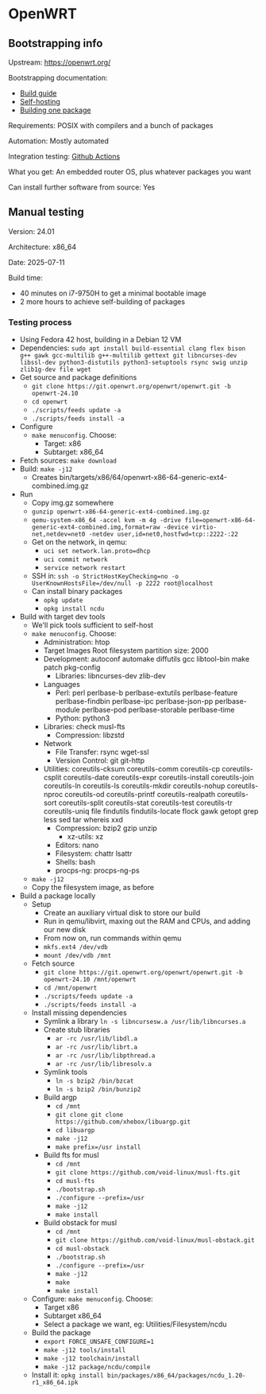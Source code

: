 # OpenWRT

## Bootstrapping info

Upstream: https://openwrt.org/

Bootstrapping documentation: 
* [Build guide](https://openwrt.org/docs/guide-developer/toolchain/beginners-build-guide)
* [Self-hosting](https://openwrt.org/docs/guide-developer/toolchain/building_openwrt_on_openwrt)
* [Building one package](https://openwrt.org/docs/guide-developer/toolchain/single.package)

Requirements: POSIX with compilers and a bunch of packages

Automation: Mostly automated

Integration testing: [Github Actions](https://github.com/openwrt/openwrt/tree/main/.github/workflows)

What you get: An embedded router OS, plus whatever packages you want

Can install further software from source: Yes

## Manual testing

Version: 24.01

Architecture: x86_64

Date: 2025-07-11

Build time:
* 40 minutes on i7-9750H to get a minimal bootable image
* 2 more hours to achieve self-building of packages

### Testing process

* Using Fedora 42 host, building in a Debian 12 VM
* Dependencies: `sudo apt install build-essential clang flex bison g++ gawk gcc-multilib g++-multilib gettext git libncurses-dev libssl-dev python3-distutils python3-setuptools rsync swig unzip zlib1g-dev file wget`
* Get source and package definitions
  * `git clone https://git.openwrt.org/openwrt/openwrt.git -b openwrt-24.10`
  * `cd openwrt`
  * `./scripts/feeds update -a`
  * `./scripts/feeds install -a`
* Configure
  * `make menuconfig`. Choose:
    * Target: x86
    * Subtarget: x86_64
* Fetch sources: `make download`
* Build: `make -j12`
  * Creates bin/targets/x86/64/openwrt-x86-64-generic-ext4-combined.img.gz
* Run
  * Copy img.gz somewhere
  * `gunzip openwrt-x86-64-generic-ext4-combined.img.gz`
  * `qemu-system-x86_64 -accel kvm -m 4g -drive file=openwrt-x86-64-generic-ext4-combined.img,format=raw -device virtio-net,netdev=net0 -netdev user,id=net0,hostfwd=tcp::2222-:22`
  * Get on the network, in qemu:
    * `uci set network.lan.proto=dhcp`
    * `uci commit network`
    * `service network restart`
  * SSH in: `ssh -o StrictHostKeyChecking=no -o UserKnownHostsFile=/dev/null -p 2222 root@localhost`
  * Can install binary packages
    * `opkg update`
    * `opkg install ncdu`
* Build with target dev tools
  * We'll pick tools sufficient to self-host
  * `make menuconfig`. Choose:
    * Administration: htop
    * Target Images Root filesystem partition size: 2000
    * Development: autoconf automake diffutils gcc libtool-bin make patch pkg-config
      * Libraries: libncurses-dev zlib-dev
    * Languages
      * Perl: perl perlbase-b perlbase-extutils perlbase-feature perlbase-findbin perlbase-ipc perlbase-json-pp perlbase-module perlbase-pod perlbase-storable perlbase-time
      * Python: python3
    * Libraries: check musl-fts
      * Compression: libzstd
    * Network
      * File Transfer: rsync wget-ssl
      * Version Control: git git-http
    * Utilities: coreutils-cksum coreutils-comm coreutils-cp coreutils-csplit coreutils-date coreutils-expr coreutils-install coreutils-join coreutils-ln coreutils-ls coreutils-mkdir coreutils-nohup coreutils-nproc coreutils-od coreutils-printf coreutils-realpath coreutils-sort coreutils-split coreutils-stat coreutils-test coreutils-tr coreutils-uniq file findutils findutils-locate flock gawk getopt grep less sed tar whereis xxd
      * Compression: bzip2 gzip unzip
        * xz-utils: xz
      * Editors: nano
      * Filesystem: chattr lsattr
      * Shells: bash
      * procps-ng: procps-ng-ps
  * `make -j12`
  * Copy the filesystem image, as before
* Build a package locally
  * Setup
    * Create an auxiliary virtual disk to store our build
    * Run in qemu/libvirt, maxing out the RAM and CPUs, and adding our new disk
    * From now on, run commands within qemu
    * `mkfs.ext4 /dev/vdb`
    * `mount /dev/vdb /mnt`
  * Fetch source
    * `git clone https://git.openwrt.org/openwrt/openwrt.git -b openwrt-24.10 /mnt/openwrt`
    * `cd /mnt/openwrt`
    * `./scripts/feeds update -a`
    * `./scripts/feeds install -a`
  * Install missing dependencies
    * Symlink a library
      `ln -s libncursesw.a /usr/lib/libncurses.a`
    * Create stub libraries
      * `ar -rc /usr/lib/libdl.a`
      * `ar -rc /usr/lib/librt.a`
      * `ar -rc /usr/lib/libpthread.a`
      * `ar -rc /usr/lib/libresolv.a`
    * Symlink tools
      * `ln -s bzip2 /bin/bzcat`
      * `ln -s bzip2 /bin/bunzip2`
    * Build argp 
      * `cd /mnt`
      * `git clone git clone https://github.com/xhebox/libuargp.git`
      * `cd libuargp`
      * `make -j12`
      * `make prefix=/usr install`
    * Build fts for musl
      * `cd /mnt`
      * `git clone https://github.com/void-linux/musl-fts.git`
      * `cd musl-fts`
      * `./bootstrap.sh`
      * `./configure --prefix=/usr`
      * `make -j12`
      * `make install`
    * Build obstack for musl
      * `cd /mnt`
      * `git clone https://github.com/void-linux/musl-obstack.git`
      * `cd musl-obstack`
      * `./bootstrap.sh`
      * `./configure --prefix=/usr`
      * `make -j12`
      * `make`
      * `make install`
  * Configure: `make menuconfig`. Choose:
    * Target x86
    * Subtarget x86_64
    * Select a package we want, eg: Utilities/Filesystem/ncdu
  * Build the package
    * `export FORCE_UNSAFE_CONFIGURE=1`
    * `make -j12 tools/install`
    * `make -j12 toolchain/install`
    * `make -j12 package/ncdu/compile`
  * Install it: `opkg install bin/packages/x86_64/packages/ncdu_1.20-r1_x86_64.ipk`
